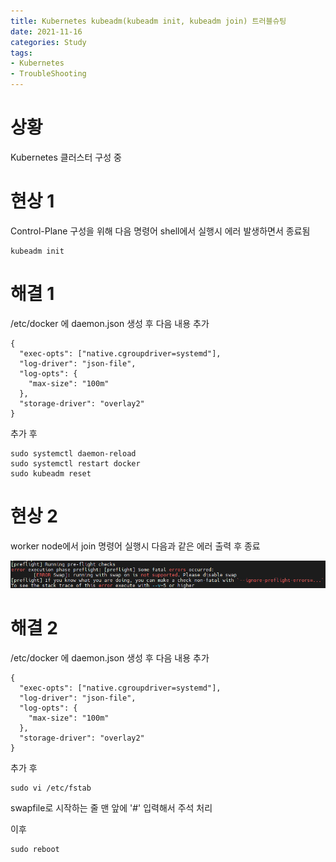 ```yaml
---
title: Kubernetes kubeadm(kubeadm init, kubeadm join) 트러블슈팅
date: 2021-11-16
categories: Study
tags:
- Kubernetes
- TroubleShooting
---
```



# 상황

Kubernetes 클러스터 구성 중

# 현상 1

Control-Plane 구성을 위해 다음 명령어 shell에서 실행시 에러 발생하면서 종료됨

```shell
kubeadm init
```

# 해결 1

/etc/docker 에 daemon.json 생성 후 다음 내용 추가

```shell
{
  "exec-opts": ["native.cgroupdriver=systemd"],
  "log-driver": "json-file",
  "log-opts": {
    "max-size": "100m"
  },
  "storage-driver": "overlay2"
}
```

추가 후
```shell
sudo systemctl daemon-reload
sudo systemctl restart docker
sudo kubeadm reset
```

# 현상 2

worker node에서 join 명령어 실행시 다음과 같은 에러 출력 후 종료

![image_1](/post_images/2021-11-16-1.png)

# 해결 2

/etc/docker 에 daemon.json 생성 후 다음 내용 추가

```shell
{
  "exec-opts": ["native.cgroupdriver=systemd"],
  "log-driver": "json-file",
  "log-opts": {
    "max-size": "100m"
  },
  "storage-driver": "overlay2"
}
```

추가 후

```shell
sudo vi /etc/fstab
```

swapfile로 시작하는 줄 맨 앞에 '#' 입력해서 주석 처리

이후

```shell
sudo reboot
```
